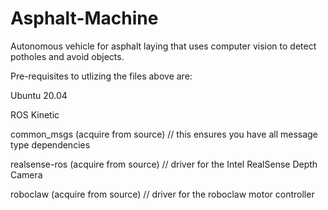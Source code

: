 # Asphalt-Machine
Autonomous vehicle for asphalt laying that uses computer vision to detect potholes and avoid objects.

Pre-requisites to utlizing the files above are:

Ubuntu 20.04

ROS Kinetic

common_msgs (acquire from source)  // this ensures you have all message type dependencies

realsense-ros (acquire from source)  // driver for the Intel RealSense Depth Camera

roboclaw (acquire from source)  // driver for the roboclaw motor controller
